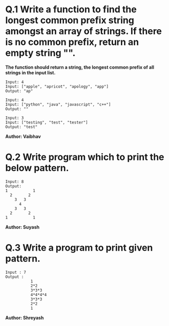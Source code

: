 # Q.1 Write a function to find the longest common prefix string amongst an array of strings. If there is no common prefix, return an empty string "".
**The function should return a string, the longest common prefix of all strings in the input list.**
```
Input: 4
Input: ["apple", "apricot", "apology", "app"]
Output: "ap"

Input: 4
Input: ["python", "java", "javascript", "c++"]
Output: ""

Input: 3
Input: ["testing", "test", "tester"]
Output: "test"
```
**Author: Vaibhav**

# Q.2 Write program which to print the below pattern.
``` 
Input: 8
Output:
1           1 
  2       2
    3   3
      4
    3   3
  2       2
1           1
```
**Author: Suyash**

# Q.3 Write a program to print given pattern.
```
Input : 7
Output :
           1
           2*2
           3*3*3
           4*4*4*4
           3*3*3
           2*2
           1

```
**Author: Shreyash**
